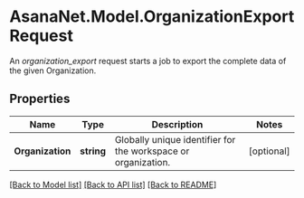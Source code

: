 # AsanaNet.Model.OrganizationExportRequest
An *organization_export* request starts a job to export the complete data of the given Organization.

## Properties

Name | Type | Description | Notes
------------ | ------------- | ------------- | -------------
**Organization** | **string** | Globally unique identifier for the workspace or organization. | [optional] 

[[Back to Model list]](../README.md#documentation-for-models) [[Back to API list]](../README.md#documentation-for-api-endpoints) [[Back to README]](../README.md)

